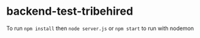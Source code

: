 # backend-test-tribehired

To run `npm install` then `node server.js` or `npm start` to run with nodemon
